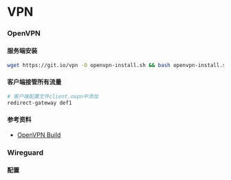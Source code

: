 VPN
=

### OpenVPN
#### 服务端安装
```bash 
wget https://git.io/vpn -O openvpn-install.sh && bash openvpn-install.sh
```

#### 客户端接管所有流量
```bash
# 客户端配置文件client.ovpn中添加
redirect-gateway def1
```

#### 参考资料
- [OpenVPN Build](https://www.youtube.com/watch?v=o8vbT6siiDU&ab_channel=%E5%B0%8F%E5%85%AD%E6%95%99%E5%AD%A6)


### Wireguard
#### 配置
```bash
```